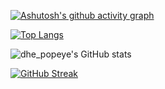 












[![Ashutosh's github activity graph](https://activity-graph.herokuapp.com/graph?username=popeye0013&theme=react-dark)](https://github.com/popeye0013/github-readme-activity-graph)


[![Top Langs](https://github-readme-stats.vercel.app/api/top-langs/?username=popeye0013&theme=highcontrast&layout=compact)](https://github.com/popeye0013/github-readme-stats)


![dhe_popeye's GitHub stats](https://github-readme-stats.vercel.app/api?username=popeye0013&show_icons=true&theme=highcontrast)


[![GitHub Streak](https://github-readme-streak-stats.herokuapp.com/?user=popeye0013&theme=dark)](https://git.io/streak-stats)
